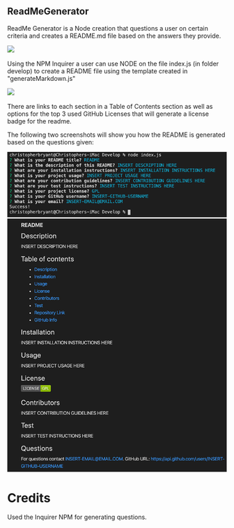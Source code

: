 ## ReadMeGenerator

ReadMe Generator is a Node creation that questions a user on certain criteria and creates a README.md file based on the answers they provide.


<img src="https://github.com/csbryant/ReadMeGenerator/blob/master/Develop/Assets/Images/Untitled_%20Aug%2031,%202020%201_09%20PM.gif?raw=true" />

Using the NPM Inquirer a user can use NODE on the file index.js (in folder develop) to create a README file using the template created in "generateMarkdown.js"

<img src="https://github.com/csbryant/ReadMeGenerator/blob/master/Develop/Assets/Images/Untitled_%20Aug%2031,%202020%201_13%20PM.gif?raw=true" />

There are links to each section in a Table of Contents section as well as options for the top 3 used GitHub Licenses that will generate a license badge for the readme.

The following two screenshots will show you how the README is generated based on the questions given:

<img src="https://raw.githubusercontent.com/csbryant/ReadMeGenerator/master/Develop/Assets/Images/1.png" />

<img src="https://raw.githubusercontent.com/csbryant/ReadMeGenerator/master/Develop/Assets/Images/2.png" />



# Credits

Used the Inquirer NPM for generating questions.
